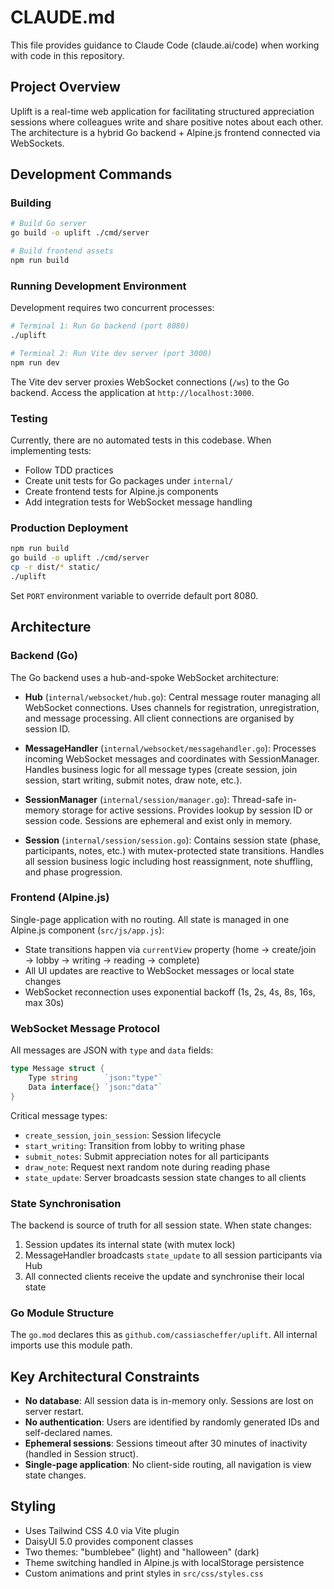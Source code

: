 # CLAUDE.md

This file provides guidance to Claude Code (claude.ai/code) when working with code in this repository.

## Project Overview

Uplift is a real-time web application for facilitating structured appreciation sessions where colleagues write and share positive notes about each other. The architecture is a hybrid Go backend + Alpine.js frontend connected via WebSockets.

## Development Commands

### Building

```bash
# Build Go server
go build -o uplift ./cmd/server

# Build frontend assets
npm run build
```

### Running Development Environment

Development requires two concurrent processes:

```bash
# Terminal 1: Run Go backend (port 8080)
./uplift

# Terminal 2: Run Vite dev server (port 3000)
npm run dev
```

The Vite dev server proxies WebSocket connections (`/ws`) to the Go backend. Access the application at `http://localhost:3000`.

### Testing

Currently, there are no automated tests in this codebase. When implementing tests:
- Follow TDD practices
- Create unit tests for Go packages under `internal/`
- Create frontend tests for Alpine.js components
- Add integration tests for WebSocket message handling

### Production Deployment

```bash
npm run build
go build -o uplift ./cmd/server
cp -r dist/* static/
./uplift
```

Set `PORT` environment variable to override default port 8080.

## Architecture

### Backend (Go)

The Go backend uses a hub-and-spoke WebSocket architecture:

- **Hub** (`internal/websocket/hub.go`): Central message router managing all WebSocket connections. Uses channels for registration, unregistration, and message processing. All client connections are organised by session ID.

- **MessageHandler** (`internal/websocket/messagehandler.go`): Processes incoming WebSocket messages and coordinates with SessionManager. Handles business logic for all message types (create session, join session, start writing, submit notes, draw note, etc.).

- **SessionManager** (`internal/session/manager.go`): Thread-safe in-memory storage for active sessions. Provides lookup by session ID or session code. Sessions are ephemeral and exist only in memory.

- **Session** (`internal/session/session.go`): Contains session state (phase, participants, notes, etc.) with mutex-protected state transitions. Handles all session business logic including host reassignment, note shuffling, and phase progression.

### Frontend (Alpine.js)

Single-page application with no routing. All state is managed in one Alpine.js component (`src/js/app.js`):

- State transitions happen via `currentView` property (home → create/join → lobby → writing → reading → complete)
- All UI updates are reactive to WebSocket messages or local state changes
- WebSocket reconnection uses exponential backoff (1s, 2s, 4s, 8s, 16s, max 30s)

### WebSocket Message Protocol

All messages are JSON with `type` and `data` fields:

```go
type Message struct {
    Type string      `json:"type"`
    Data interface{} `json:"data"`
}
```

Critical message types:
- `create_session`, `join_session`: Session lifecycle
- `start_writing`: Transition from lobby to writing phase
- `submit_notes`: Submit appreciation notes for all participants
- `draw_note`: Request next random note during reading phase
- `state_update`: Server broadcasts session state changes to all clients

### State Synchronisation

The backend is source of truth for all session state. When state changes:
1. Session updates its internal state (with mutex lock)
2. MessageHandler broadcasts `state_update` to all session participants via Hub
3. All connected clients receive the update and synchronise their local state

### Go Module Structure

The `go.mod` declares this as `github.com/cassiascheffer/uplift`. All internal imports use this module path.

## Key Architectural Constraints

- **No database**: All session data is in-memory only. Sessions are lost on server restart.
- **No authentication**: Users are identified by randomly generated IDs and self-declared names.
- **Ephemeral sessions**: Sessions timeout after 30 minutes of inactivity (handled in Session struct).
- **Single-page application**: No client-side routing, all navigation is view state changes.

## Styling

- Uses Tailwind CSS 4.0 via Vite plugin
- DaisyUI 5.0 provides component classes
- Two themes: "bumblebee" (light) and "halloween" (dark)
- Theme switching handled in Alpine.js with localStorage persistence
- Custom animations and print styles in `src/css/styles.css`
